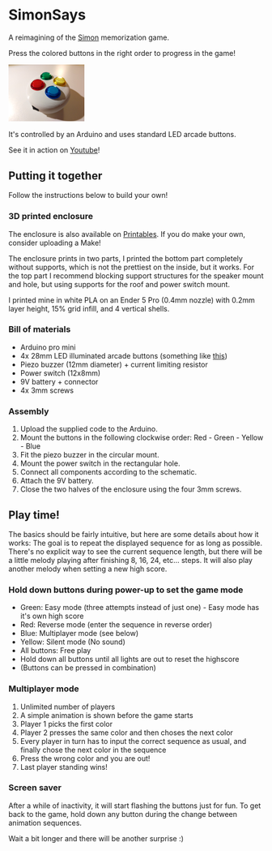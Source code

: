 # SimonSays
 A reimagining of the [Simon](https://en.wikipedia.org/wiki/Simon_(game)) memorization game.
 
 Press the colored buttons in the right order to progress in the game!

<img src="https://github.com/Dr-CK/SimonSays/blob/main/SimonSays_v3.jpg?raw=true"
  alt="Simon Says game"
  title="Simon Says game"
  style="display: inline-block; margin: 0 auto; max-width: 150px">
  
 It's controlled by an Arduino and uses standard LED arcade buttons.

 See it in action on [Youtube](https://youtu.be/gggHmTBMl-0)!

## Putting it together

 Follow the instructions below to build your own!

### 3D printed enclosure

 The enclosure is also available on [Printables](https://www.printables.com/model/404689). If you do make your own, consider uploading a Make!

 The enclosure prints in two parts, I printed the bottom part completely without supports, which is not the prettiest on the inside, but it works. For the top part I recommend blocking support structures for the speaker mount and hole, but using supports for the roof and power switch mount.

 I printed mine in white PLA on an Ender 5 Pro (0.4mm nozzle) with 0.2mm layer height, 15% grid infill, and 4 vertical shells.

### Bill of materials
 - Arduino pro mini
 - 4x 28mm LED illuminated arcade buttons (something like [this](https://www.arcadeworlduk.com/products/arcade-world-uk-ultimate-5v-illuminated-button-28mm.html))
 - Piezo buzzer (12mm diameter) + current limiting resistor
 - Power switch (12x8mm)
 - 9V battery + connector
 - 4x 3mm screws

### Assembly
 1. Upload the supplied code to the Arduino.
 2. Mount the buttons in the following clockwise order: Red - Green - Yellow - Blue
 3. Fit the piezo buzzer in the circular mount.
 4. Mount the power switch in the rectangular hole.
 5. Connect all components according to the schematic.
 6. Attach the 9V battery.
 7. Close the two halves of the enclosure using the four 3mm screws.

## Play time!

 The basics should be fairly intuitive, but here are some details about how it works: The goal is to repeat the displayed sequence for as long as possible.
 There's no explicit way to see the current sequence length, but there will be a little melody playing after finishing 8, 16, 24, etc... steps.
 It will also play another melody when setting a new high score. 

### Hold down buttons during power-up to set the game mode
 - Green: Easy mode (three attempts instead of just one) - Easy mode has it's own high score
 - Red: Reverse mode (enter the sequence in reverse order)
 - Blue: Multiplayer mode (see below)
 - Yellow: Silent mode (No sound)
 - All buttons: Free play
 - Hold down all buttons until all lights are out to reset the highscore
 - (Buttons can be pressed in combination)
   
### Multiplayer mode
 1. Unlimited number of players
 2. A simple animation is shown before the game starts
 3. Player 1 picks the first color
 4. Player 2 presses the same color and then choses the next color
 5. Every player in turn has to input the correct sequence as usual, and finally chose the next color in the sequence
 6. Press the wrong color and you are out!
 7. Last player standing wins!
 
### Screen saver

 After a while of inactivity, it will start flashing the buttons just for fun. To get back to the game, hold down any button during the change between animation sequences.
 
 Wait a bit longer and there will be another surprise :)